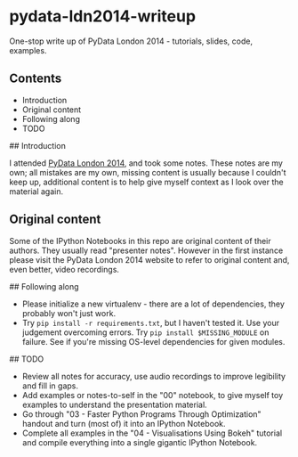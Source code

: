 # pydata-ldn2014-writeup

One-stop write up of PyData London 2014 - tutorials, slides, code,
examples.

## Contents

- Introduction
- Original content
- Following along
- TODO

## Introduction

I attended [PyData London 2014](http://pydata.org/ldn2014/schedule/),
and took some notes. These notes are my own; all mistakes are my own,
missing content is usually because I couldn't keep up, additional
content is to help give myself context as I look over the material
again.

## Original content

Some of the IPython Notebooks in this repo are original content of
their authors. They usually read "presenter notes". However in the
first instance please visit the PyData London 2014 website to
refer to original content and, even better, video recordings.

## Following along

- Please initialize a new virtualenv - there are a lot of dependencies,
  they probably won't just work.
- Try `pip install -r requirements.txt`, but I haven't tested it. Use
  your judgement overcoming errors. Try `pip install $MISSING_MODULE`
  on failure. See if you're missing OS-level dependencies for given
  modules.

## TODO

- Review all notes for accuracy, use audio recordings to improve
  legibility and fill in gaps.
- Add examples or notes-to-self in the "00" notebook, to give myself
  toy examples to understand the presentation material.
- Go through "03 - Faster Python Programs Through Optimization"
  handout and turn (most of) it into an IPython Notebook.
- Complete all examples in the "04 - Visualisations Using Bokeh"
  tutorial and compile everything into a single gigantic IPython
  Notebook.
